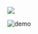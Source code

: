 [![](https://j.gifs.com/nZlvPY.gif)](https://youtu.be/V9bCfjqgISU)

![demo](https://j.gifs.com/nZlvPY.gif) 
